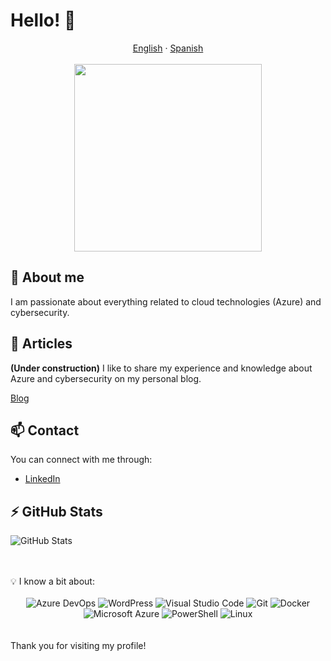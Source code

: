 # Hello! 👋

<div align="center">
  <a href="README.en.md">English</a> · <a href="README.md">Spanish</a>
</div>
<br>

<div align="center">
  <img src="https://i.giphy.com/media/v1.Y2lkPTc5MGI3NjExbnB5eHl1dzAzZHJweDk3MW8xMzM4bWN3ZjlrM2EzZnY2OGQ2NXViNCZlcD12MV9pbnRlcm5hbF9naWZfYnlfaWQmY3Q9Zw/g1jxl5GoLVMe9DLSC6/giphy.gif" width="300"/>
</div>

## 🎯 About me
I am passionate about everything related to cloud technologies (Azure) and cybersecurity.

## 📝 Articles
**(Under construction)** I like to share my experience and knowledge about Azure and cybersecurity on my personal blog.

[Blog](https://nosolocloud.com)

## 📫 Contact
You can connect with me through:
- [LinkedIn](www.linkedin.com/in/angela-kurtalieva)

## ⚡ GitHub Stats
![GitHub Stats](https://github-readme-stats.vercel.app/api?username=akurtalieva&show_icons=true&theme=radical)
</div>
<br><br>
💡 I know a bit about: 
<br>
<br>

<div align="center">
  <img src="https://img.shields.io/badge/Azure_DevOps-0078D7?style=for-the-badge&logo=azure-devops&logoColor=white" alt="Azure DevOps"/>
  <img src="https://img.shields.io/badge/Wordpress-21759B?style=for-the-badge&logo=wordpress&logoColor=white" alt="WordPress"/>
  <img src="https://img.shields.io/badge/Visual_Studio_Code-0078D7?style=for-the-badge&logo=visual-studio-code&logoColor=white" alt="Visual Studio Code"/>
  <img src="https://img.shields.io/badge/Git-F05032?style=for-the-badge&logo=git&logoColor=white" alt="Git"/>
  <img src="https://img.shields.io/badge/Docker-2496ED?style=for-the-badge&logo=docker&logoColor=white" alt="Docker"/>
  <img src="https://img.shields.io/badge/Microsoft_Azure-0089D6?style=for-the-badge&logo=microsoft-azure&logoColor=white" alt="Microsoft Azure"/>
  <img src="https://img.shields.io/badge/PowerShell-5391FE?style=for-the-badge&logo=powershell&logoColor=white" alt="PowerShell"/>
  <img src="https://img.shields.io/badge/Linux-FCC624?style=for-the-badge&logo=linux&logoColor=black" alt="Linux"/>
</div>
<br><br>
Thank you for visiting my profile!
